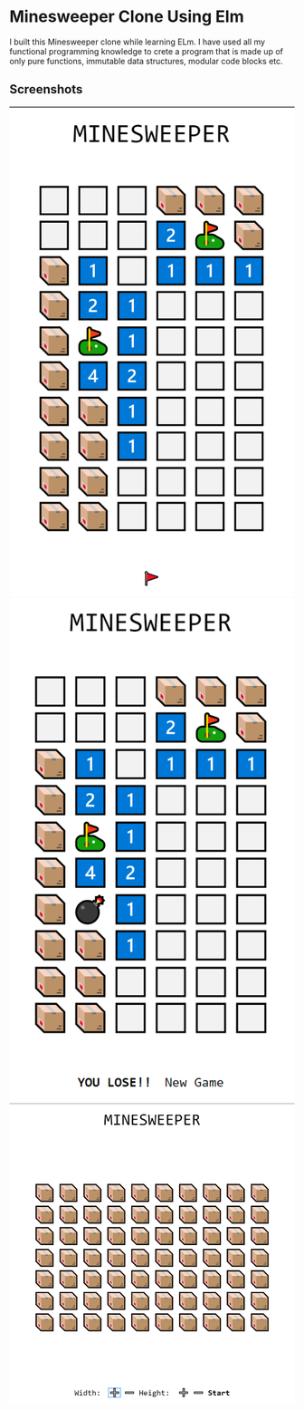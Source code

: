 # Minesweeper Clone Using Elm

I built this Minesweeper clone while learning ELm. I have used all my functional programming 
knowledge to crete a program that is made up of only pure functions, immutable data structures,
modular code blocks etc. 

## Screenshots
![Screenshot 1](screenshots/1.png)
![Screenshot 2](screenshots/2.png)
![Screenshot 3](screenshots/3.png)
